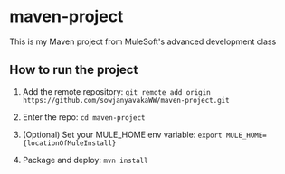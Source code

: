 # maven-project

This is my Maven project from MuleSoft's advanced development class

## How to run the project

1. Add the remote repository: `git remote add origin https://github.com/sowjanyavakaWW/maven-project.git`

2. Enter the repo: `cd maven-project`

3. (Optional) Set your MULE_HOME env variable: `export MULE_HOME={locationOfMuleInstall}`

4. Package and deploy: `mvn install` 
